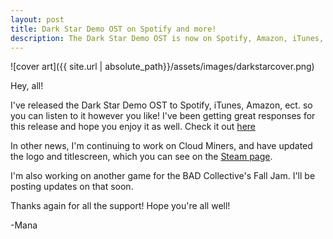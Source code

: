 ```yaml
---
layout: post
title: Dark Star Demo OST on Spotify and more!
description: The Dark Star Demo OST is now on Spotify, Amazon, iTunes, ect. Get it now!
---
```


![cover art]({{ site.url | absolute_path}}/assets/images/darkstarcover.png)

Hey, all!

I've released the Dark Star Demo OST to Spotify, iTunes, Amazon, ect. so you can listen to it however you like! I've been getting great responses for this release and hope you enjoy it as well. Check it out [here](https://distrokid.com/hyperfollow/manadream/dark-star-demo-original-video-game-soundtrack)

In other news, I'm continuing to work on Cloud Miners, and have updated the logo and titlescreen, which you can see on the [Steam page](https://store.steampowered.com/app/1244410).

I'm also working on another game for the BAD Collective's Fall Jam. I'll be posting updates on that soon.

Thanks again for all the support! Hope you're all well!

-Mana
